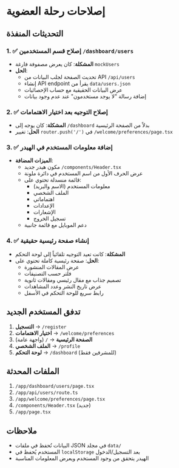 # إصلاحات رحلة العضوية

## التحديثات المنفذة

### 1. ✅ إصلاح قسم المستخدمين `/dashboard/users`
- **المشكلة**: كان يعرض مصفوفة فارغة `mockUsers`
- **الحل**: 
  - تحديث الصفحة لجلب البيانات من API `/api/users`
  - إنشاء API endpoint يقرأ من `data/users.json`
  - عرض البيانات الحقيقية مع حساب الإحصائيات
  - إضافة رسالة "لا يوجد مستخدمون" عند عدم وجود بيانات

### 2. ✅ إصلاح التوجيه بعد اختيار الاهتمامات
- **المشكلة**: كان يوجه إلى `/dashboard` بدلاً من الصفحة الرئيسية
- **الحل**: تغيير `router.push('/')` في `/welcome/preferences/page.tsx`

### 3. ✅ إضافة معلومات المستخدم في الهيدر
- **الميزات المضافة**:
  - مكون هيدر جديد `/components/Header.tsx`
  - عرض الحرف الأول من اسم المستخدم في دائرة ملونة
  - قائمة منسدلة تحتوي على:
    - معلومات المستخدم (الاسم والبريد)
    - الملف الشخصي
    - اهتماماتي
    - الإعدادات
    - الإشعارات
    - تسجيل الخروج
  - دعم الموبايل مع قائمة جانبية

### 4. ✅ إنشاء صفحة رئيسية حقيقية
- **المشكلة**: كانت تعيد التوجيه تلقائياً إلى لوحة التحكم
- **الحل**: صفحة رئيسية كاملة تحتوي على:
  - عرض المقالات المنشورة
  - فلتر حسب التصنيفات
  - تصميم جذاب مع مقال رئيسي ومقالات ثانوية
  - عرض تاريخ النشر وعدد المشاهدات
  - رابط سريع للوحة التحكم في الأسفل

## تدفق المستخدم الجديد

1. **التسجيل** → `/register`
2. **اختيار الاهتمامات** → `/welcome/preferences`
3. **الصفحة الرئيسية** → `/` (واجهة عامة)
4. **الملف الشخصي** → `/profile`
5. **لوحة التحكم** → `/dashboard` (للمشرفين فقط)

## الملفات المحدثة
1. `/app/dashboard/users/page.tsx`
2. `/app/api/users/route.ts`
3. `/app/welcome/preferences/page.tsx`
4. `/components/Header.tsx` (جديد)
5. `/app/page.tsx`

## ملاحظات
- البيانات تُحفظ في ملفات JSON في مجلد `data/`
- المستخدم يُحفظ في `localStorage` بعد التسجيل/الدخول
- الهيدر يتحقق من وجود المستخدم ويعرض المعلومات المناسبة 